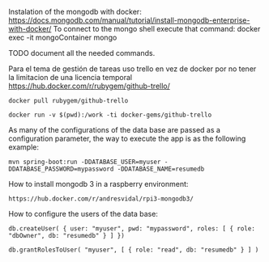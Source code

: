 Instalation of the mongodb with docker: 
https://docs.mongodb.com/manual/tutorial/install-mongodb-enterprise-with-docker/
To connect to the mongo shell execute that command: docker exec -it mongoContainer mongo

TODO document all the needed commands.

Para el tema de gestión de tareas uso trello en vez de docker por no tener la limitacion de una licencia temporal
https://hub.docker.com/r/rubygem/github-trello/

`docker pull rubygem/github-trello`

`docker run -v $(pwd):/work -ti docker-gems/github-trello`

As many of the configurations of the data base are passed as a configuration parameter, the way to execute the app is as
 the following example:

`mvn spring-boot:run -DDATABASE_USER=myuser -DDATABASE_PASSWORD=mypassword -DDATABASE_NAME=resumedb`


How to install mongodb 3 in a raspberry environment:

`https://hub.docker.com/r/andresvidal/rpi3-mongodb3/`

How to configure the users of the data base:

`db.createUser(
{ user: "myuser", pwd: "mypassword", roles: [ { role: "dbOwner", db: "resumedb" } ] })`

`db.grantRolesToUser(
    "myuser",
    [
      { role: "read", db: "resumedb" }
    ]
)`
